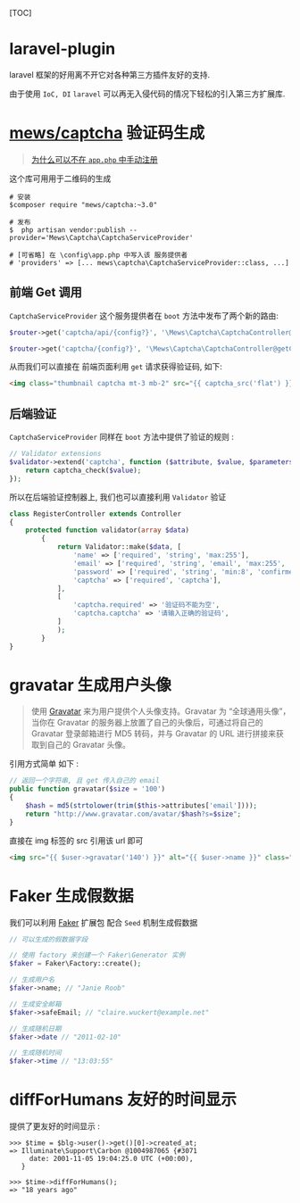 [TOC]

# laravel-plugin

laravel 框架的好用离不开它对各种第三方插件友好的支持.

由于使用 `IoC, DI` `laravel` 可以再无入侵代码的情况下轻松的引入第三方扩展库.



# [mews/captcha](https://github.com/mewebstudio/captcha) 验证码生成

> [为什么可以不在 `app.php` 中手动注册](<https://learnku.com/laravel/t/13011/why-is-mewscaptcha-no-longer-registered-in-providers>)

这个库可用用于二维码的生成

~~~shell
# 安装
$composer require "mews/captcha:~3.0"

# 发布
$  php artisan vendor:publish --provider='Mews\Captcha\CaptchaServiceProvider' 

# [可省略] 在 \config\app.php 中写入该 服务提供者
# 'providers' => [... mews\captcha\CaptchaServiceProvider::class, ...]
~~~

## 前端 Get 调用

`CaptchaServiceProvider` 这个服务提供者在 `boot` 方法中发布了两个新的路由:

~~~php
$router->get('captcha/api/{config?}', '\Mews\Captcha\CaptchaController@getCaptchaApi')->middleware('web');

$router->get('captcha/{config?}', '\Mews\Captcha\CaptchaController@getCaptcha')->middleware('web');
~~~

从而我们可以直接在 前端页面利用 `get` 请求获得验证码, 如下: 

~~~html
<img class="thumbnail captcha mt-3 mb-2" src="{{ captcha_src('flat') }}"onclick="this.src='/captcha/flat?'+Math.random()" title="点击图片重新获取验证码">
~~~



## 后端验证

`CaptchaServiceProvider` 同样在 `boot` 方法中提供了验证的规则 :

~~~php
// Validator extensions
$validator->extend('captcha', function ($attribute, $value, $parameters) {
    return captcha_check($value);
});
~~~

所以在后端验证控制器上, 我们也可以直接利用 `Validator` 验证

~~~php
class RegisterController extends Controller
{
    protected function validator(array $data)
        {
            return Validator::make($data, [
                'name' => ['required', 'string', 'max:255'],
                'email' => ['required', 'string', 'email', 'max:255', 'unique:users'],
                'password' => ['required', 'string', 'min:8', 'confirmed'],
                'captcha' => ['required', 'captcha'],
            ],
            [
                'captcha.required' => '验证码不能为空',
                'captcha.captcha' => '请输入正确的验证码',
            ]
            );
        }
}
~~~



# gravatar 生成用户头像

> 使用 [Gravatar](https://en.gravatar.com/) 来为用户提供个人头像支持。Gravatar 为 “全球通用头像”，当你在 Gravatar 的服务器上放置了自己的头像后，可通过将自己的 Gravatar 登录邮箱进行 MD5 转码，并与 Gravatar 的 URL 进行拼接来获取到自己的 Gravatar 头像。

引用方式简单 如下 :

```php
// 返回一个字符串, 且 get 传入自己的 email
public function gravatar($size = '100')
{
    $hash = md5(strtolower(trim($this->attributes['email'])));
    return "http://www.gravatar.com/avatar/$hash?s=$size";
}
```

直接在 img 标签的 src 引用该 url 即可

```html
<img src="{{ $user->gravatar('140') }}" alt="{{ $user->name }}" class="gravatar"/>
```



# Faker 生成假数据

我们可以利用 [Faker](https://github.com/fzaninotto/Faker) 扩展包 配合 `Seed` 机制生成假数据

```php
// 可以生成的假数据字段

// 使用 factory 来创建一个 Faker\Generator 实例
$faker = Faker\Factory::create();

// 生成用户名
$faker->name; // "Janie Roob"

// 生成安全邮箱
$faker->safeEmail; // "claire.wuckert@example.net"

// 生成随机日期
$faker->date // "2011-02-10"

// 生成随机时间
$faker->time // "13:03:55"
```



# diffForHumans 友好的时间显示

提供了更友好的时间显示 :

```shell
>>> $time = $blg->user()->get()[0]->created_at;
=> Illuminate\Support\Carbon @1004987065 {#3071
     date: 2001-11-05 19:04:25.0 UTC (+00:00),
   }
   
>>> $time->diffForHumans();
=> "18 years ago"
```

 